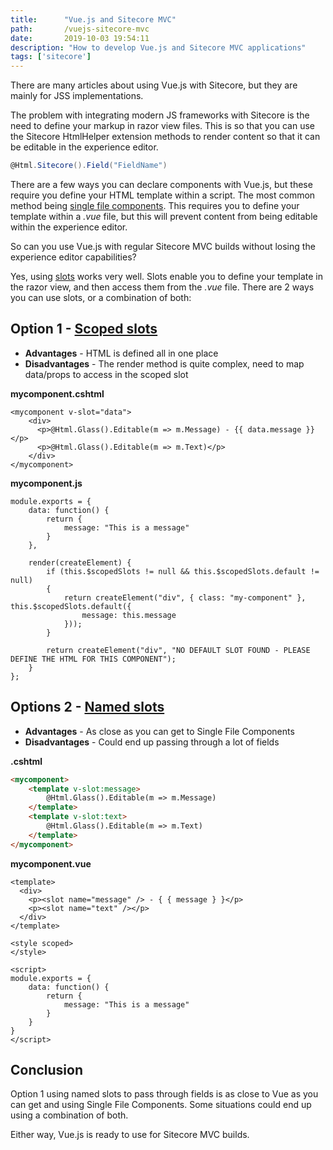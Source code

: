 ```yaml
---
title:      "Vue.js and Sitecore MVC"
path:       /vuejs-sitecore-mvc
date:       2019-10-03 19:54:11
description: "How to develop Vue.js and Sitecore MVC applications"
tags: ['sitecore']
---
```


There are many articles about using Vue.js with Sitecore, but they are mainly for JSS implementations.

The problem with integrating modern JS frameworks with Sitecore is the need to define your markup in razor view files. This is so that you can use the Sitecore HtmlHelper extension methods to render content so that it can be editable in the experience editor.

```csharp
@Html.Sitecore().Field("FieldName")
```

There are a few ways you can declare components with Vue.js, but these require you define your HTML template within a script. The most common method being [single file components](https://vuejs.org/v2/guide/single-file-components.html). This requires you to define your template within a *.vue* file, but this will prevent content from being editable within the experience editor.

So can you use Vue.js with regular Sitecore MVC builds without losing the experience editor capabilities?

Yes, using [slots](https://vuejs.org/v2/guide/components-slots.html) works very well. Slots enable you to define your template in the razor view, and then access them from the *.vue* file. There are 2 ways you can use slots, or a combination of both:

## Option 1 - [Scoped slots](https://vuejs.org/v2/guide/components-slots.html#Scoped-Slots)

- **Advantages** - HTML is defined all in one place
- **Disadvantages** - The render method is quite complex, need to map data/props to access in the scoped slot

**mycomponent.cshtml**

```vue-html
<mycomponent v-slot="data">
    <div>
      <p>@Html.Glass().Editable(m => m.Message) - {{ data.message }}</p>
      <p>@Html.Glass().Editable(m => m.Text)</p>
    </div>
</mycomponent>
```

**mycomponent.js**

```vue
module.exports = {
    data: function() {
        return {
            message: "This is a message"
        }
    },  

    render(createElement) {
        if (this.$scopedSlots != null && this.$scopedSlots.default != null)
        {
            return createElement("div", { class: "my-component" }, this.$scopedSlots.default({
                message: this.message
            }));
        }

        return createElement("div", "NO DEFAULT SLOT FOUND - PLEASE DEFINE THE HTML FOR THIS COMPONENT");
    }
};
```

## Options 2 - [Named slots](https://vuejs.org/v2/guide/components-slots.html#Named-Slots)

- **Advantages** - As close as you can get to Single File Components
- **Disadvantages** - Could end up passing through a lot of fields

**.cshtml**

```html
<mycomponent>
    <template v-slot:message>
        @Html.Glass().Editable(m => m.Message)
    </template>
    <template v-slot:text>
        @Html.Glass().Editable(m => m.Text)
    </template>
</mycomponent>
```

**mycomponent.vue**

```vue
<template>
  <div>
    <p><slot name="message" /> - { { message } }</p>
    <p><slot name="text" /></p>
  </div>
</template>

<style scoped>
</style>

<script>
module.exports = {
    data: function() {
        return {
            message: "This is a message"
        }
    }
}
</script>
```

<h2 class="text-lg">Conclusion</h2>

<p>Option 1 using named slots to pass through fields is as close to Vue as you can get and using Single File Components. Some situations could end up using a combination of both.</p>

<p>Either way, Vue.js is ready to use for Sitecore MVC builds.</p>